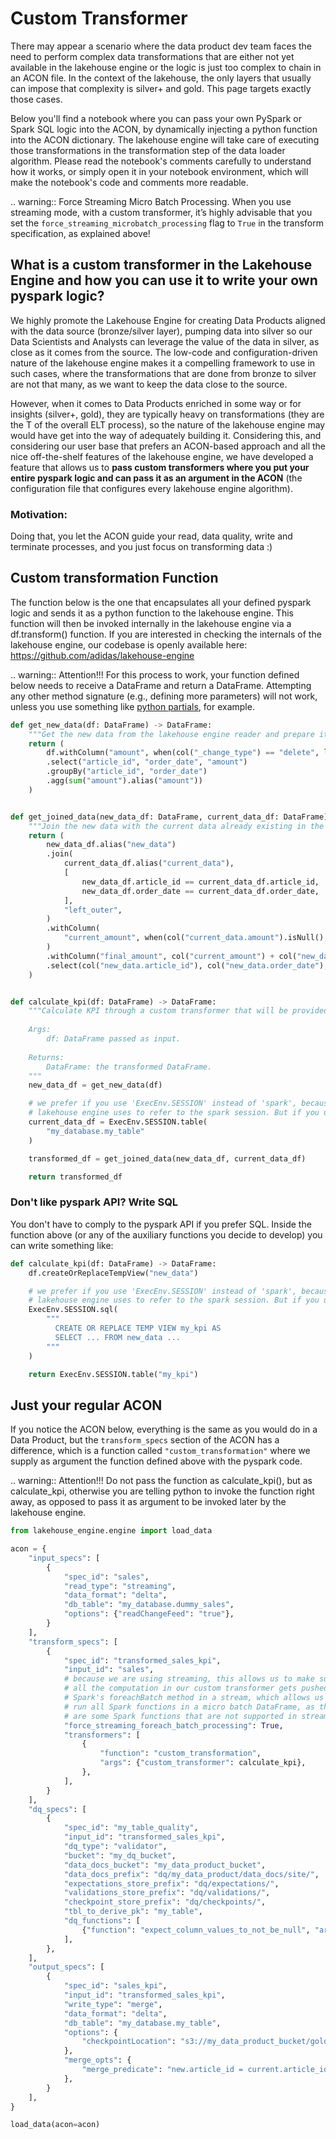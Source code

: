 # Custom Transformer

There may appear a scenario where the data product dev team faces the need to perform complex data transformations that are either not yet available in the lakehouse engine or the logic is just too complex to chain in an ACON file. In the context of the lakehouse, the only layers that usually can impose that complexity is silver+ and gold. This page targets exactly those cases.

Below you'll find a notebook where you can pass your own PySpark or Spark SQL logic into the ACON, by dynamically injecting a python function into the ACON dictionary. The lakehouse engine will take care of executing those transformations in the transformation step of the data loader algorithm. Please read the notebook's comments carefully to understand how it works, or simply open it in your notebook environment, which will make the notebook's code and comments more readable.

.. warning:: Force Streaming Micro Batch Processing.
   When you use streaming mode, with a custom transformer, it’s
   highly advisable that you set the `force_streaming_microbatch_processing` flag to `True` in the transform specification, as
   explained above!

## What is a custom transformer in the Lakehouse Engine and how you can use it to write your own pyspark logic?

We highly promote the Lakehouse Engine for creating Data Products aligned with the data source (bronze/silver layer), pumping data into silver so our Data Scientists and Analysts can leverage the value of the data in silver, as close as it comes from the source.
The low-code and configuration-driven nature of the lakehouse engine makes it a compelling framework to use in such cases, where the transformations that are done from bronze to silver are not that many, as we want to keep the data close to the source.

However, when it comes to Data Products enriched in some way or for insights (silver+, gold), they are typically heavy
on transformations (they are the T of the overall ELT process), so the nature of the lakehouse engine may would have
get into the way of adequately building it. Considering this, and considering our user base that prefers an ACON-based
approach and all the nice off-the-shelf features of the lakehouse engine, we have developed a feature that
allows us to **pass custom transformers where you put your entire pyspark logic and can pass it as an argument
in the ACON** (the configuration file that configures every lakehouse engine algorithm).

### Motivation:

Doing that, you let the ACON guide your read, data quality, write and terminate processes, and you just focus on transforming data :)

## Custom transformation Function

The function below is the one that encapsulates all your defined pyspark logic and sends it as a python function to the lakehouse engine. This function will then be invoked internally in the lakehouse engine via a df.transform() function. If you are interested in checking the internals of the lakehouse engine, our codebase is openly available here: https://github.com/adidas/lakehouse-engine

.. warning:: Attention!!!
   For this process to work, your function defined below needs to receive a DataFrame and return a DataFrame. Attempting any other method signature (e.g., defining more parameters) will not work, unless you use something like [python partials](https://docs.python.org/3/library/functools.html#functools.partial), for example.

```python
def get_new_data(df: DataFrame) -> DataFrame:
    """Get the new data from the lakehouse engine reader and prepare it."""
    return (
        df.withColumn("amount", when(col("_change_type") == "delete", lit(0)).otherwise(col("amount")))
        .select("article_id", "order_date", "amount")
        .groupBy("article_id", "order_date")
        .agg(sum("amount").alias("amount"))
    )


def get_joined_data(new_data_df: DataFrame, current_data_df: DataFrame) -> DataFrame:
    """Join the new data with the current data already existing in the target dataset."""
    return (
        new_data_df.alias("new_data")
        .join(
            current_data_df.alias("current_data"),
            [
                new_data_df.article_id == current_data_df.article_id,
                new_data_df.order_date == current_data_df.order_date,
            ],
            "left_outer",
        )
        .withColumn(
            "current_amount", when(col("current_data.amount").isNull(), lit(0)).otherwise("current_data.amount")
        )
        .withColumn("final_amount", col("current_amount") + col("new_data.amount"))
        .select(col("new_data.article_id"), col("new_data.order_date"), col("final_amount").alias("amount"))
    )


def calculate_kpi(df: DataFrame) -> DataFrame:
    """Calculate KPI through a custom transformer that will be provided in the ACON.
 
    Args:
        df: DataFrame passed as input.
 
    Returns:
        DataFrame: the transformed DataFrame.
    """
    new_data_df = get_new_data(df)

    # we prefer if you use 'ExecEnv.SESSION' instead of 'spark', because is the internal object the
    # lakehouse engine uses to refer to the spark session. But if you use 'spark' should also be fine.
    current_data_df = ExecEnv.SESSION.table(
        "my_database.my_table"
    )

    transformed_df = get_joined_data(new_data_df, current_data_df)

    return transformed_df
```

### Don't like pyspark API? Write SQL

You don't have to comply to the pyspark API if you prefer SQL. Inside the function above (or any of
the auxiliary functions you decide to develop) you can write something like:

````python
def calculate_kpi(df: DataFrame) -> DataFrame:
    df.createOrReplaceTempView("new_data")

    # we prefer if you use 'ExecEnv.SESSION' instead of 'spark', because is the internal object the
    # lakehouse engine uses to refer to the spark session. But if you use 'spark' should also be fine.
    ExecEnv.SESSION.sql(
        """
          CREATE OR REPLACE TEMP VIEW my_kpi AS
          SELECT ... FROM new_data ...
        """
    )

    return ExecEnv.SESSION.table("my_kpi")
````

## Just your regular ACON

If you notice the ACON below, everything is the same as you would do in a Data Product, but the `transform_specs` section of the ACON has a difference, which is a function called `"custom_transformation"` where we supply as argument the function defined above with the pyspark code.

.. warning:: Attention!!!
   Do not pass the function as calculate_kpi(), but as calculate_kpi, otherwise you are telling python to invoke the function right away, as opposed to pass it as argument to be invoked later by the lakehouse engine.

```python
from lakehouse_engine.engine import load_data

acon = {
    "input_specs": [
        {
            "spec_id": "sales",
            "read_type": "streaming",
            "data_format": "delta",
            "db_table": "my_database.dummy_sales",
            "options": {"readChangeFeed": "true"},
        }
    ],
    "transform_specs": [
        {
            "spec_id": "transformed_sales_kpi",
            "input_id": "sales",
            # because we are using streaming, this allows us to make sure that
            # all the computation in our custom transformer gets pushed to
            # Spark's foreachBatch method in a stream, which allows us to
            # run all Spark functions in a micro batch DataFrame, as there
            # are some Spark functions that are not supported in streaming.
            "force_streaming_foreach_batch_processing": True,
            "transformers": [
                {
                    "function": "custom_transformation",
                    "args": {"custom_transformer": calculate_kpi},
                },
            ],
        }
    ],
    "dq_specs": [
        {
            "spec_id": "my_table_quality",
            "input_id": "transformed_sales_kpi",
            "dq_type": "validator",
            "bucket": "my_dq_bucket",
            "data_docs_bucket": "my_data_product_bucket",
            "data_docs_prefix": "dq/my_data_product/data_docs/site/",
            "expectations_store_prefix": "dq/expectations/",
            "validations_store_prefix": "dq/validations/",
            "checkpoint_store_prefix": "dq/checkpoints/",
            "tbl_to_derive_pk": "my_table",
            "dq_functions": [
                {"function": "expect_column_values_to_not_be_null", "args": {"column": "article_id"}},
            ],
        },
    ],
    "output_specs": [
        {
            "spec_id": "sales_kpi",
            "input_id": "transformed_sales_kpi",
            "write_type": "merge",
            "data_format": "delta",
            "db_table": "my_database.my_table",
            "options": {
                "checkpointLocation": "s3://my_data_product_bucket/gold/my_table",
            },
            "merge_opts": {
                "merge_predicate": "new.article_id = current.article_id AND new.order_date = current.order_date"
            },
        }
    ],
}

load_data(acon=acon)
```